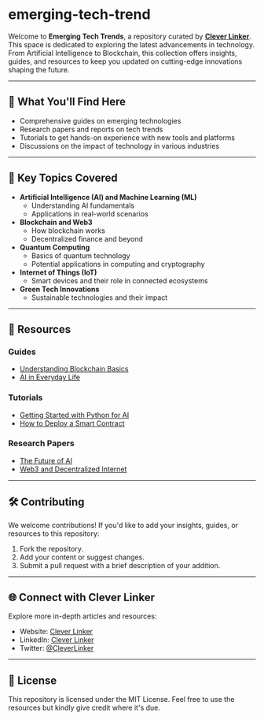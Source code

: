 # emerging-tech-trend
Welcome to **Emerging Tech Trends**, a repository curated by **[Clever Linker](https://cleverlinker.com)**. This space is dedicated to exploring the latest advancements in technology. From Artificial Intelligence to Blockchain, this collection offers insights, guides, and resources to keep you updated on cutting-edge innovations shaping the future.

---

## 📖 What You'll Find Here
- Comprehensive guides on emerging technologies
- Research papers and reports on tech trends
- Tutorials to get hands-on experience with new tools and platforms
- Discussions on the impact of technology in various industries

---

## 🌟 Key Topics Covered
- **Artificial Intelligence (AI) and Machine Learning (ML)**
  - Understanding AI fundamentals
  - Applications in real-world scenarios
- **Blockchain and Web3**
  - How blockchain works
  - Decentralized finance and beyond
- **Quantum Computing**
  - Basics of quantum technology
  - Potential applications in computing and cryptography
- **Internet of Things (IoT)**
  - Smart devices and their role in connected ecosystems
- **Green Tech Innovations**
  - Sustainable technologies and their impact

---

## 🔗 Resources
### Guides
- [Understanding Blockchain Basics](Guides/blockchain-basics.md)
- [AI in Everyday Life](Guides/ai-everyday-life.md)

### Tutorials
- [Getting Started with Python for AI](Tutorials/python-ai-intro.md)
- [How to Deploy a Smart Contract](Tutorials/deploy-smart-contract.md)

### Research Papers
- [The Future of AI](Resources/future-of-ai.pdf)
- [Web3 and Decentralized Internet](Resources/web3-decentralized-internet.pdf)

---

## 🛠️ Contributing
We welcome contributions! If you'd like to add your insights, guides, or resources to this repository:
1. Fork the repository.
2. Add your content or suggest changes.
3. Submit a pull request with a brief description of your addition.

---

## 🌐 Connect with Clever Linker
Explore more in-depth articles and resources:
- Website: [Clever Linker](https://cleverlinker.com)
- LinkedIn: [Clever Linker](https://linkedin.com/in/yourname)
- Twitter: [@CleverLinker](https://twitter.com/cleverlinker)

---

## 📜 License
This repository is licensed under the MIT License. Feel free to use the resources but kindly give credit where it's due.
